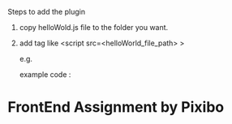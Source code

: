 Steps to add the plugin

1. copy helloWold.js file to the folder you want.

2. add tag like <script src=<helloWorld_file_path> ></script>

	e.g. <script src="helloWorld.js"></script>

	
	example code :
	
	<!DOCTYPE html>
<html lang="en">
<head>
  <title>A JavaScript project</title>
  <link rel="stylesheet" href="style.css">
  <meta name="viewport" content="width=device-width, initial-scale=1">
</head>
<body>
  <h1>FrontEnd Assignment by Pixibo</h1>
  <div id="app"></div>
  <script src="helloWorld.js"></script>
</body>
</html>
